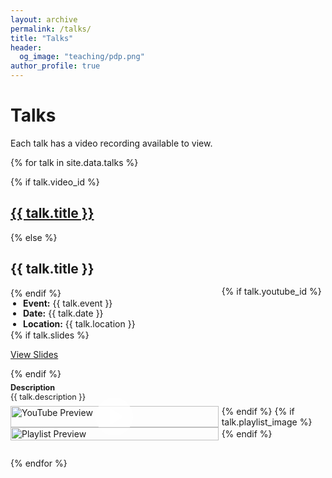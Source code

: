 ```yaml
---
layout: archive
permalink: /talks/
title: "Talks"
header:
  og_image: "teaching/pdp.png"
author_profile: true
---
```


# Talks

Each talk has a video recording available to view.

{% for talk in site.data.talks %}
<div class="talks-entry" style="margin-bottom: 2em;">
  <div class="talks-content">
    {% if talk.video_id %}
    <h2><a href="{{ talk.video_id }}" target="_blank">{{ talk.title }}</a></h2>
    {% else %}
    <h2>{{ talk.title }}</h2>
    {% endif %}
    <ul style="line-height: 1.2; padding-left: 20px; margin: 0;">
      <li><strong>Event:</strong> {{ talk.event }}</li>
      <li><strong>Date:</strong> {{ talk.date }}</li>
      <li><strong>Location:</strong> {{ talk.location }}</li>
    </ul>
    {% if talk.slides %}
    <p><a href="{{ talk.slides_url }}">View Slides</a></p>
    {% endif %}
    <p style="margin: 0.5em 0; line-height: 1.2; font-size: 0.9em;">
      <strong>Description</strong><br>{{ talk.description }}
    </p>
  </div>
  
  {% if talk.youtube_id %}
  <div class="talks-video">
    <a href="http://www.youtube.com/watch?v={{ talk.youtube_id }}" title="Watch on YouTube">
      <img src="http://img.youtube.com/vi/{{ talk.youtube_id }}/0.jpg" alt="YouTube Preview" style="width: 100%; height: auto; display: block; margin: 0 auto;">
      <div class="play-button-overlay" style="
        position: absolute;
        top: 50%;
        left: 50%;
        transform: translate(-50%, -50%);
        border-radius: 50%;
        display: flex;
        align-items: center;
        justify-content: center;">
        <svg width="64" height="64" viewBox="0 0 68 68" xmlns="http://www.w3.org/2000/svg">
          <mask id="mask{{ forloop.index }}" x="0" y="0" width="68" height="68" maskUnits="userSpaceOnUse">
            <rect x="0" y="0" width="68" height="68" fill="#ffffff"/>
            <polygon points="27,20 27,48 49,34" fill="#000000"/>
          </mask>
          <circle cx="34" cy="34" r="32" fill="rgba(255, 255, 255, 0.7)" mask="url(#mask{{ forloop.index }})"/>
          <polygon points="27,20 27,48 49,34" fill="#ffffff" mask="url(#mask{{ forloop.index }})"/>
        </svg>
      </div>
    </a>
  </div>
  {% endif %}
  {% if talk.playlist_image %}
  <div class="talks-video">
    <a href="{{ talk.video_id }}" title="Watch on Video">
      <img src="{{ talk.playlist_image }}" alt="Playlist Preview" style="width: 100%; height: auto; display: block; margin: 0 auto;">
    </a>
  </div>
  {% endif %}
</div>
{% endfor %}

<style>
.talks-entry {
  display: grid;
  grid-template-columns: 3fr 1.5fr;
  column-gap: 5px; /* Adjusted gap for closer proximity */
  align-items: center;
}

.talks-video {
  position: relative;
}

.talks-video a {
  display: block;
  position: relative;
}

@media (max-width: 767px) {
  .talks-entry {
    grid-template-columns: 1fr;
  }

  .talks-video {
    order: 2;
  }

  .talks-video a {
    width: 100%;
    margin-top: 20px;
  }
}
</style>
